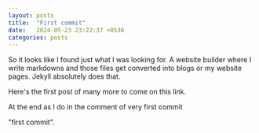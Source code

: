 ```yaml
---
layout: posts
title:  "First commit"
date:   2024-05-23 23:22:37 +0530
categories: posts
---
```


So it looks like I found just what I was looking for.
A website builder where I write markdowns and those files get converted into blogs or my website pages.
Jekyll absolutely does that.

Here's the first post of many more to come on this link.

At the end as I do in the comment of very first commit 

"first commit".

